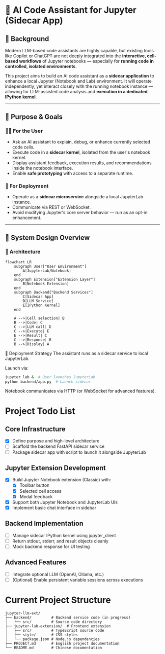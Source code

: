 # 🧠 AI Code Assistant for Jupyter (Sidecar App)

## 📌 Background

Modern LLM-based code assistants are highly capable, but existing tools like Copilot or ChatGPT are not deeply integrated into the **interactive, cell-based workflows** of Jupyter notebooks — especially for **running code in controlled, isolated environments**.

This project aims to build an AI code assistant as a **sidecar application** to enhance a local Jupyter (Notebook and Lab) environment. It will operate independently, yet interact closely with the running notebook instance — allowing for LLM-assisted code analysis and **execution in a dedicated IPython kernel**.

---

## 🎯 Purpose & Goals

### 👨‍💻 For the User
- Ask an AI assistant to explain, debug, or enhance currently selected code cells.
- Execute code in a **sidecar kernel**, isolated from the user's notebook kernel.
- Display assistant feedback, execution results, and recommendations inside the notebook interface.
- Enable **safe prototyping** with access to a separate runtime.

### 🔐 For Deployment
- Operate as a **sidecar microservice** alongside a local JupyterLab instance.
- Communicate via REST or WebSocket.
- Avoid modifying Jupyter's core server behavior — run as an opt-in enhancement.

---

## 🧩 System Design Overview

### 📐 Architecture

```mermaid
flowchart LR
    subgraph User["User Environment"]
        A[JupyterLab/Notebook]
    end
    subgraph Extension["Extension Layer"]
        B[Notebook Extension]
    end
    subgraph Backend["Backend Services"]
        C[Sidecar App]
        D[LLM Service]
        E[IPython Kernel]
    end
    
    A -->|Cell selection| B
    B -->|Code| C
    C -->|LLM call| D
    C -->|Execute| E
    E -->|Result| C
    C -->|Response| B
    B -->|Display| A
```

🧳 Deployment Strategy
The assistant runs as a sidecar service to local JupyterLab.

Launch via:

```bash
jupyter lab &  # User launches JupyterLab
python backend/app.py  # Launch sidecar

```

Notebook communicates via HTTP (or WebSocket for advanced features).

# Project Todo List

## Core Infrastructure
- [x] Define purpose and high-level architecture
- [ ] Scaffold the backend FastAPI sidecar service
- [ ] Package sidecar app with script to launch it alongside JupyterLab

## Jupyter Extension Development
- [x] Build Jupyter Notebook extension (Classic) with:
  - [x] Toolbar button
  - [x] Selected cell access
  - [x] Modal feedback
- [x] Support both Jupyter Notebook and JupyterLab UIs
- [x] Implement basic chat interface in sidebar

## Backend Implementation
- [ ] Manage sidecar IPython kernel using jupyter_client
- [ ] Return stdout, stderr, and result objects cleanly
- [ ] Mock backend response for UI testing

## Advanced Features
- [ ] Integrate optional LLM (OpenAI, Ollama, etc.)
- [ ] (Optional) Enable persistent variable sessions across executions

# Current Project Structure
```
jupyter-llm-ext/
├── backend/         # Backend service code (in progress)
│   └── src/         # Source code directory
├── jupyter-lab-extension/  # Frontend extension
│   ├── src/         # TypeScript source code
│   ├── style/       # CSS styles
│   └── package.json # Node.js dependencies
├── PROJECT.md       # English project documentation
└── README.md        # Chinese documentation
```
